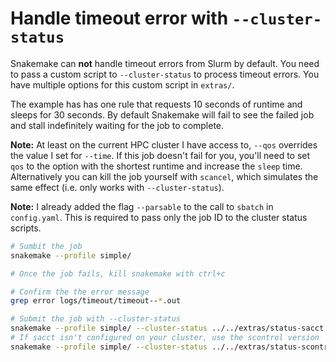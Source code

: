 # Handle timeout error with `--cluster-status`

Snakemake can **not** handle timeout errors from Slurm by default. You need to
pass a custom script to `--cluster-status` to process timeout errors. You have
multiple options for this custom script in `extras/`.

The example has has one rule that requests 10 seconds of runtime and sleeps for
30 seconds. By default Snakemake will fail to see the failed job and stall
indefinitely waiting for the job to complete.

**Note:** At least on the current HPC cluster I have access to, `--qos`
overrides the value I set for `--time`. If this job doesn't fail for you, you'll
need to set `qos` to the option with the shortest runtime and increase the
`sleep` time. Alternatively you can kill the job yourself with `scancel`, which
simulates the same effect (i.e. only works with `--cluster-status`).

**Note:** I already added the flag `--parsable` to the call to `sbatch` in
`config.yaml`. This is required to pass only the job ID to the cluster status
scripts.

```sh
# Sumbit the job
snakemake --profile simple/

# Once the job fails, kill snakemake with ctrl+c

# Confirm the the error message
grep error logs/timeout/timeout--*.out

# Submit the job with --cluster-status
snakemake --profile simple/ --cluster-status ../../extras/status-sacct.sh
# If sacct isn't configured on your cluster, use the scontrol version
snakemake --profile simple/ --cluster-status ../../extras/status-scontrol.sh
```
